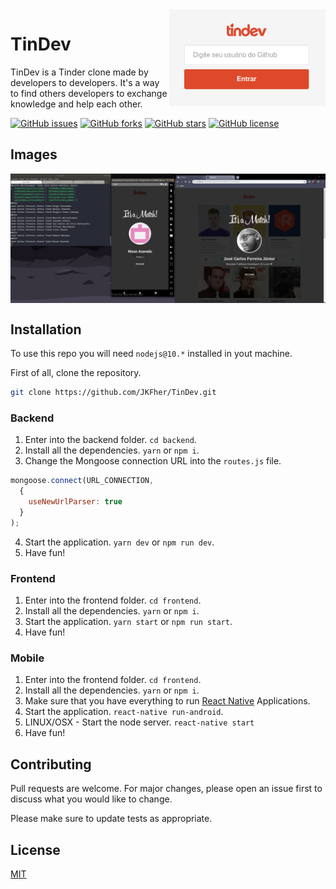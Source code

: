 <img src="./prints/screenshot_2.png" width="250" align="right"/> 

# TinDev

TinDev is a Tinder clone made by developers to developers. It's a way to find others developers to exchange knowledge and help each other.

[![GitHub issues](https://img.shields.io/github/issues/JKFher/TinDev?style=flat-square)](https://github.com/JKFher/TinDev/issues)
[![GitHub forks](https://img.shields.io/github/forks/JKFher/TinDev?style=flat-square)](https://github.com/JKFher/TinDev/network)
[![GitHub stars](https://img.shields.io/github/stars/JKFher/TinDev?style=flat-square)](https://github.com/JKFher/TinDev/stargazers)
[![GitHub license](https://img.shields.io/github/license/JKFher/TinDev?style=flat-square)](https://github.com/JKFher/TinDev/blob/master/LICENSE)

## Images

<img src="./prints/screenshot.png" width="900" align="center"/> 

## Installation

To use this repo you will need `nodejs@10.*` installed in yout machine.

First of all, clone the repository. 

```bash
git clone https://github.com/JKFher/TinDev.git
```

### Backend

1. Enter into the backend folder. `cd backend`.
2. Install all the dependencies. `yarn` or `npm i`.
3. Change the Mongoose connection URL into the `routes.js` file.
  ```javascript
  mongoose.connect(URL_CONNECTION, 
    {
      useNewUrlParser: true
    }
  );
  ```
4. Start the application. `yarn dev` or `npm run dev`.
5. Have fun!

### Frontend

1. Enter into the frontend folder. `cd frontend`.
2. Install all the dependencies. `yarn` or `npm i`.
3. Start the application. `yarn start` or `npm run start`.
4. Have fun!

### Mobile

1. Enter into the frontend folder. `cd frontend`.
2. Install all the dependencies. `yarn` or `npm i`.
3. Make sure that you have everything to run [React Native](https://facebook.github.io/react-native/docs/0.60/getting-started) Applications. 
4. Start the application. `react-native run-android`.
5. LINUX/OSX - Start the node server. `react-native start`
6. Have fun!


## Contributing
Pull requests are welcome. For major changes, please open an issue first to discuss what you would like to change.

Please make sure to update tests as appropriate.

## License
[MIT](https://choosealicense.com/licenses/mit/)
